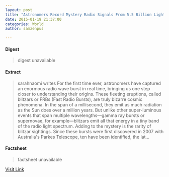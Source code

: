 ```yaml
---
layout: post
title: "Astronomers Record Mystery Radio Signals From 5.5 Billion Light Years Away"
date: 2015-01-19 21:37:00
categories: World
author: samzenpus

---
```



#### Digest
>digest unavailable

#### Extract
>sarahnaomi writes For the first time ever, astronomers have captured an enormous radio wave burst in real time, bringing us one step closer to understanding their origins. These fleeting eruptions, called blitzars or FRBs (Fast Radio Bursts), are truly bizarre cosmic phenomena. In the span of a millisecond, they emit as much radiation as the Sun does over a million years. But unlike other super-luminous events that span multiple wavelengths&mdash;gamma ray bursts or supernovae, for example&mdash;blitzars emit all that energy in a tiny band of the radio light spectrum. Adding to the mystery is the rarity of blitzar sightings. Since these bursts were first discovered in 2007 with Australia's Parkes Telescope, ten have been identified, the lat...

#### Factsheet
>factsheet unavailable

[Visit Link](http://rss.slashdot.org/~r/Slashdot/slashdot/~3/r3qiZHAX5KU/story01.htm)


